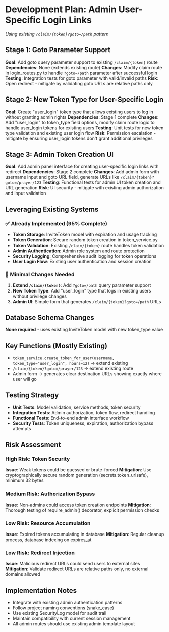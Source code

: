 # Development Plan: Admin User-Specific Login Links
*Using existing `/claim/{token}?goto=/path` pattern*

## Stage 1: Goto Parameter Support
**Goal**: Add goto query parameter support to existing `/claim/{token}` route
**Dependencies**: None (extends existing route)
**Changes**: Modify claim route in login_routes.py to handle `?goto=/path` parameter after successful login
**Testing**: Integration tests for goto parameter with valid/invalid paths
**Risk**: Open redirect - mitigate by validating goto URLs are relative paths only

## Stage 2: New Token Type for User-Specific Login
**Goal**: Create "user_login" token type that allows existing users to log in without granting admin rights
**Dependencies**: Stage 1 complete
**Changes**: Add "user_login" to token_type field options, modify claim route logic to handle user_login tokens for existing users
**Testing**: Unit tests for new token type validation and existing user login flow
**Risk**: Permission escalation - mitigate by ensuring user_login tokens don't grant additional privileges

## Stage 3: Admin Token Creation UI
**Goal**: Add admin panel interface for creating user-specific login links with redirect
**Dependencies**: Stage 2 complete
**Changes**: Add admin form with username input and goto URL field, generate URLs like `/claim/{token}?goto=/prayer/123`
**Testing**: Functional tests for admin UI token creation and URL generation
**Risk**: UI security - mitigate with existing admin authorization and input validation

## Leveraging Existing Systems

### ✅ Already Implemented (95% Complete)
- **Token Storage**: InviteToken model with expiration and usage tracking
- **Token Generation**: Secure random token creation in token_service.py
- **Token Validation**: Existing `/claim/{token}` route handles token validation
- **Admin Authentication**: Admin role system and route protection
- **Security Logging**: Comprehensive audit logging for token operations
- **User Login Flow**: Existing user authentication and session creation

### 🔧 Minimal Changes Needed
1. **Extend `/claim/{token}`**: Add `?goto=/path` query parameter support
2. **New Token Type**: Add "user_login" type that logs in existing users without privilege changes
3. **Admin UI**: Simple form that generates `/claim/{token}?goto=/path` URLs

## Database Schema Changes
**None required** - uses existing InviteToken model with new token_type value

## Key Functions (Mostly Existing)
- `token_service.create_token_for_user(username, token_type="user_login", hours=12)` → extend existing
- `/claim/{token}?goto=/prayer/123` → extend existing route
- Admin form → generates clear destination URLs showing exactly where user will go

## Testing Strategy
- **Unit Tests**: Model validation, service methods, token security
- **Integration Tests**: Admin authorization, token flow, redirect handling
- **Functional Tests**: End-to-end admin interface workflow
- **Security Tests**: Token uniqueness, expiration, authorization bypass attempts

## Risk Assessment

### High Risk: Token Security
**Issue**: Weak tokens could be guessed or brute-forced
**Mitigation**: Use cryptographically secure random generation (secrets.token_urlsafe), minimum 32 bytes

### Medium Risk: Authorization Bypass  
**Issue**: Non-admins could access token creation endpoints
**Mitigation**: Thorough testing of require_admin() decorator, explicit permission checks

### Low Risk: Resource Accumulation
**Issue**: Expired tokens accumulating in database
**Mitigation**: Regular cleanup process, database indexing on expires_at

### Low Risk: Redirect Injection
**Issue**: Malicious redirect URLs could send users to external sites
**Mitigation**: Validate redirect URLs are relative paths only, no external domains allowed

## Implementation Notes
- Integrate with existing admin authentication patterns
- Follow project naming conventions (snake_case)
- Use existing SecurityLog model for audit trail
- Maintain compatibility with current session management
- All admin routes should use existing admin template layout